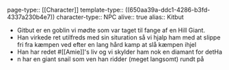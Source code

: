 page-type:: [[Character]]
template-type:: ((650aa39a-ddc1-4286-b3fd-4337a230b4e7))
character-type:: NPC
alive:: true
alias:: Kitbut

- Gitbut er en goblin vi mødte som var taget til fange af en Hill Giant.
- Han virkede ret utilfreds med sin situration så vi hjalp ham med at slippe fri fra kæmpen ved efter en lang hård kamp at slå kæmpen ihjel
- Han har redet #[[Amie]]'s liv og vi skylder ham nok en diamant for detHa
- n har en giant snail som ven han ridder (meget langsomt) rundt på